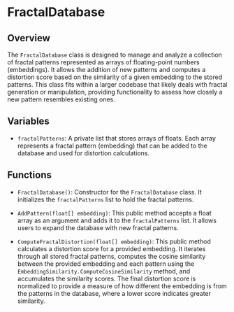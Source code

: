# FractalDatabase

## Overview
The `FractalDatabase` class is designed to manage and analyze a collection of fractal patterns represented as arrays of floating-point numbers (embeddings). It allows the addition of new patterns and computes a distortion score based on the similarity of a given embedding to the stored patterns. This class fits within a larger codebase that likely deals with fractal generation or manipulation, providing functionality to assess how closely a new pattern resembles existing ones.

## Variables

- `fractalPatterns`: A private list that stores arrays of floats. Each array represents a fractal pattern (embedding) that can be added to the database and used for distortion calculations.

## Functions

- `FractalDatabase()`: Constructor for the `FractalDatabase` class. It initializes the `fractalPatterns` list to hold the fractal patterns.

- `AddPattern(float[] embedding)`: This public method accepts a float array as an argument and adds it to the `fractalPatterns` list. It allows users to expand the database with new fractal patterns.

- `ComputeFractalDistortion(float[] embedding)`: This public method calculates a distortion score for a provided embedding. It iterates through all stored fractal patterns, computes the cosine similarity between the provided embedding and each pattern using the `EmbeddingSimilarity.ComputeCosineSimilarity` method, and accumulates the similarity scores. The final distortion score is normalized to provide a measure of how different the embedding is from the patterns in the database, where a lower score indicates greater similarity.
